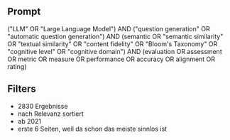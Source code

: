 ## Prompt

("LLM" OR "Large Language Model") AND ("question generation" OR "automatic question generation") AND (semantic OR "semantic similarity" OR "textual similarity" OR "content fidelity" OR "Bloom's Taxonomy" OR "cognitive level" OR "cognitive domain") AND (evaluation OR assessment OR metric OR measure OR performance OR accuracy OR alignment OR rating)

## Filters

-   2830 Ergebnisse
-   nach Relevanz sortiert
-   ab 2021
-   erste 6 Seiten, weil da schon das meiste sinnlos ist
